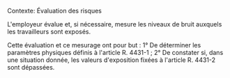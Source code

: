 Contexte: Évaluation des risques

L'employeur évalue et, si nécessaire, mesure les niveaux de bruit auxquels les travailleurs sont exposés.

Cette évaluation et ce mesurage ont pour but : 1° De déterminer les paramètres physiques définis à l'article R. 4431-1 ; 2° De constater si, dans une situation donnée, les valeurs d'exposition fixées à l'article R. 4431-2 sont dépassées.